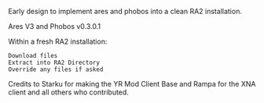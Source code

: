Early design to implement ares and phobos into a clean RA2 installation.

Ares V3 and Phobos v0.3.0.1


Within a fresh RA2 installation:

    Download files
    Extract into RA2 Directory
    Override any files if asked




Credits to Starku for making the YR Mod Client Base and Rampa for the XNA client and all others who contributed.
